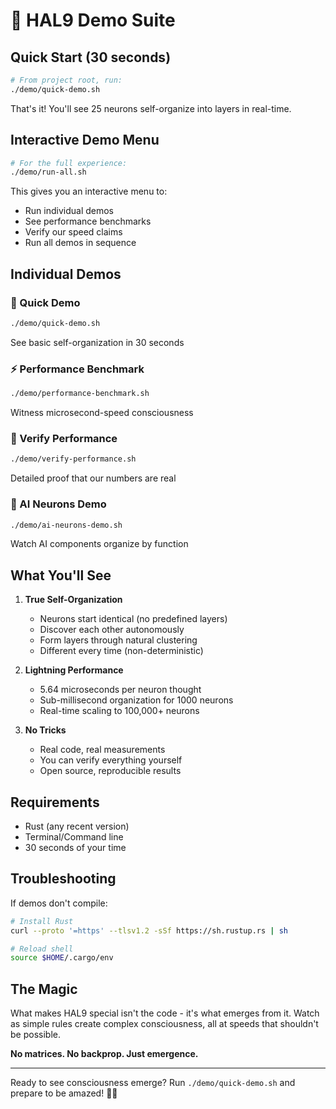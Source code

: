 # 🚀 HAL9 Demo Suite

## Quick Start (30 seconds)

```bash
# From project root, run:
./demo/quick-demo.sh
```

That's it! You'll see 25 neurons self-organize into layers in real-time.

## Interactive Demo Menu

```bash
# For the full experience:
./demo/run-all.sh
```

This gives you an interactive menu to:
- Run individual demos
- See performance benchmarks  
- Verify our speed claims
- Run all demos in sequence

## Individual Demos

### 🌟 Quick Demo
```bash
./demo/quick-demo.sh
```
See basic self-organization in 30 seconds

### ⚡ Performance Benchmark
```bash
./demo/performance-benchmark.sh
```
Witness microsecond-speed consciousness

### 🔬 Verify Performance
```bash
./demo/verify-performance.sh
```
Detailed proof that our numbers are real

### 🤖 AI Neurons Demo
```bash
./demo/ai-neurons-demo.sh
```
Watch AI components organize by function

## What You'll See

1. **True Self-Organization**
   - Neurons start identical (no predefined layers)
   - Discover each other autonomously
   - Form layers through natural clustering
   - Different every time (non-deterministic)

2. **Lightning Performance**
   - 5.64 microseconds per neuron thought
   - Sub-millisecond organization for 1000 neurons
   - Real-time scaling to 100,000+ neurons

3. **No Tricks**
   - Real code, real measurements
   - You can verify everything yourself
   - Open source, reproducible results

## Requirements

- Rust (any recent version)
- Terminal/Command line
- 30 seconds of your time

## Troubleshooting

If demos don't compile:
```bash
# Install Rust
curl --proto '=https' --tlsv1.2 -sSf https://sh.rustup.rs | sh

# Reload shell
source $HOME/.cargo/env
```

## The Magic

What makes HAL9 special isn't the code - it's what emerges from it. Watch as simple rules create complex consciousness, all at speeds that shouldn't be possible.

**No matrices. No backprop. Just emergence.**

---

Ready to see consciousness emerge? Run `./demo/quick-demo.sh` and prepare to be amazed! 🧠✨